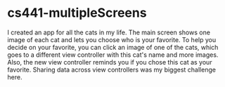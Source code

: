 # cs441-multipleScreens

I created an app for all the cats in my life. The main screen shows one image of each cat and lets you choose who is your favorite. To help you decide on your favorite, you can click an image of one of the cats, which goes to a different view controller with this cat's name and more images. Also, the new view controller reminds you if you chose this cat as your favorite. Sharing data across view controllers was my biggest challenge here. 
